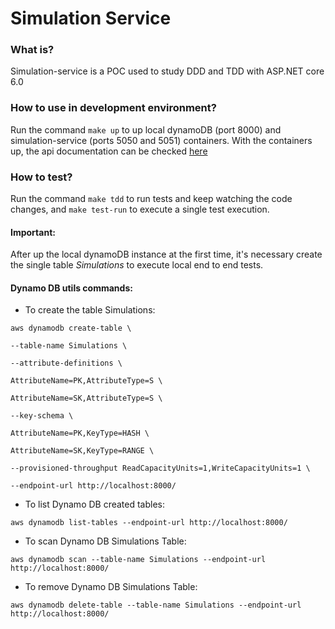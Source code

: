 # Simulation Service

### What is?
Simulation-service is a POC used to study DDD and TDD with ASP.NET core 6.0

### How to use in development environment?
Run the command `make up` to up local dynamoDB (port 8000) and simulation-service (ports 5050 and 5051) containers. 
With the containers up, the api documentation can be checked [here](http://127.0.0.1:5050/swagger/index.html)

### How to test?
Run the command `make tdd` to run tests and keep watching the code changes, and `make test-run` to execute a single test execution.

#### Important: 
After up the local dynamoDB instance at the first time, it's necessary create the single table *Simulations* to execute local end to end tests.

#### Dynamo DB utils commands:
- To create the table Simulations:
```
aws dynamodb create-table \

--table-name Simulations \

--attribute-definitions \

AttributeName=PK,AttributeType=S \

AttributeName=SK,AttributeType=S \

--key-schema \

AttributeName=PK,KeyType=HASH \

AttributeName=SK,KeyType=RANGE \

--provisioned-throughput ReadCapacityUnits=1,WriteCapacityUnits=1 \

--endpoint-url http://localhost:8000/
```
- To list Dynamo DB created tables:
```
aws dynamodb list-tables --endpoint-url http://localhost:8000/
```
- To scan Dynamo DB Simulations Table:
```
aws dynamodb scan --table-name Simulations --endpoint-url http://localhost:8000/
```
- To remove Dynamo DB Simulations Table:
```
aws dynamodb delete-table --table-name Simulations --endpoint-url http://localhost:8000/
```

